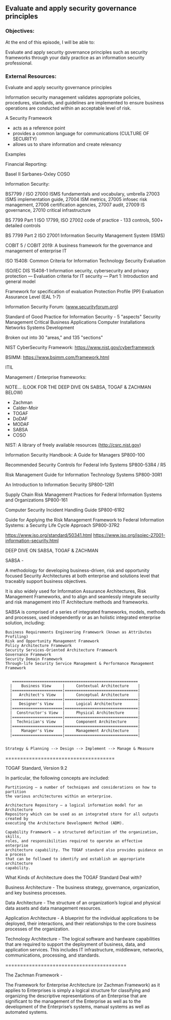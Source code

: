 ## Evaluate and apply security governance principles


### Objectives:

At the end of this episode, I will be able to:

Evaluate and apply security governance principles such as security frameworks
through your daily practice as an information security professional.


### External Resources:

Evaluate and apply security governance principles

Information security management validates appropriate policies, procedures,
standards, and guidelines are implemented to ensure business operations are
conducted within an acceptable level of risk.


A Security Framework
- acts as a reference point
- provides a common language for communications (CULTURE OF SECURITY)
- allows us to share information and create relevancy

Examples

Financial Reporting:

Basel II
Sarbanes-Oxley
COSO

Information Security:

BS7799 / ISO 27000 ISMS fundamentals and vocabulary, umbrella 27003 ISMS
implementation guide, 27004 ISM metrics, 27005 infosec risk management, 27006
certification agencies, 27007 audit, 27009 IS governance, 27010 critical
infrastructure

BS 7799 Part 1 ISO 17799, ISO 27002 code of practice - 133 controls, 500+ detailed
controls

BS 7799 Part 2 ISO 27001 Information Security Management System (ISMS)

COBIT 5 / COBIT 2019: A business framework for the governance and management of
enterprise IT

ISO 15408: Common Criteria for Information Technology Security Evaluation

ISO/IEC DIS 15408-1 Information security, cybersecurity and privacy
protection — Evaluation criteria for IT security — Part 1: Introduction and
general model

Framework for specification of evaluation Protection Profile (PP) Evaluation
Assurance Level (EAL 1-7)

Information Security Forum: (www.securityforum.org)

Standard of Good Practice for Information Security - 5 "aspects"
  Security Management
  Critical Business Applications
  Computer Installations
  Networks
  Systems Development

Broken out into 30 "areas," and 135 "sections"


NIST CyberSecurity Framework:
  https://www.nist.gov/cyberframework

BSIMM:
  https://www.bsimm.com/framework.html

ITIL

Management / Enterprise frameworks:

NOTE... (LOOK FOR THE DEEP DIVE ON SABSA, TOGAF & ZACHMAN BELOW)

- Zachman
- Calder-Moir
- TOGAF
- DoDAF
- MODAF
- SABSA
- COSO

NIST: A library of freely available resources (http://csrc.nist.gov)

Information Security Handbook: A Guide for Managers SP800-100

Recommended Security Controls for Federal Info Systems SP800-53R4 / R5

Risk Management Guide for Information Technology Systems SP800-30R1

An Introduction to Information Security SP800-12R1

Supply Chain Risk Management Practices for Federal Information Systems and
Organizations SP800-161

Computer Security Incident Handling Guide SP800-61R2

Guide for Applying the Risk Management Framework to Federal Information
Systems: a Security Life Cycle Approach SP800-37R2


https://www.iso.org/standard/50341.html
https://www.iso.org/isoiec-27001-information-security.html



DEEP DIVE ON SABSA, TOGAF & ZACHMAN


SABSA -

A methodology for developing business-driven, risk and opportunity focused
Security Architectures at both enterprise and solutions level that traceably
support business objectives.

It is also widely used for Information Assurance Architectures, Risk Management
Frameworks, and to align and seamlessly integrate security and risk management
into IT Architecture methods and frameworks.

SABSA is comprised of a series of integrated frameworks, models, methods and
processes, used independently or as an holistic integrated enterprise solution,
including:

	Business Requirements Engineering Framework (known as Attributes Profiling)
	Risk and Opportunity Management Framework
	Policy Architecture Framework
	Security Services-Oriented Architecture Framework
	Governance Framework
	Security Domain Framework
	Through-life Security Service Management & Performance Management Framework


       =======================================================
      |    Business View     |     Contextual Architecture    |
      |======================|================================|
      |   Architect's View   |     Conceptual Architecture    |
      |======================|================================|
      |   Designer's View    |     Logical Architecture       |
      |======================|================================|
      |  Constructor's View  |     Physical Architecture      |
      |======================|================================|
      |  Technician's View   |     Component Architecture     |
      |======================|================================|
      |    Manager's View    |     Management Architecture    |
      |======================|================================|


	Strategy & Planning --> Design --> Implement --> Manage & Measure


=====================================

TOGAF Standard, Version 9.2


In particular, the following concepts are included:

	Partitioning – a number of techniques and considerations on how to partition
	the various architectures within an enterprise.

	Architecture Repository – a logical information model for an Architecture
	Repository which can be used as an integrated store for all outputs created by
	executing the Architecture Development Method (ADM).

	Capability Framework – a structured definition of the organization, skills,
	roles, and responsibilities required to operate an effective enterprise
	architecture capability. The TOGAF standard also provides guidance on a process
	that can be followed to identify and establish an appropriate architecture
	capability.


What Kinds of Architecture does the TOGAF Standard Deal with?

Business Architecture - The business strategy, governance, organization, and key
business processes.

Data Architecture - The structure of an organization’s logical and physical data
assets and data management resources.

Application Architecture - A blueprint for the individual applications to be
deployed, their interactions, and their relationships to the core business
processes of the organization.

Technology Architecture - The logical software and hardware capabilities that
are required to support the deployment of business, data, and application
services. This includes IT infrastructure, middleware, networks, communications,
processing, and standards.


=========================================

The Zachman Framework -

The Framework for Enterprise Architecture (or Zachman Framework) as it applies
to Enterprises is simply a logical structure for classifying and organizing the
descriptive representations of an Enterprise that are significant to the
management of the Enterprise as well as to the development of the Enterprise’s
systems, manual systems as well as automated systems.

